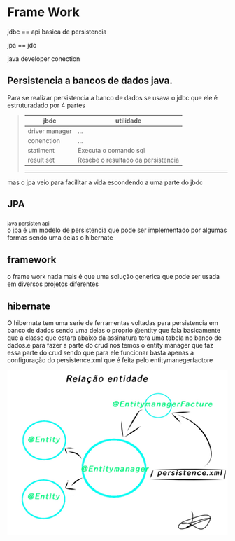 # Frame Work
jdbc == api basica de persistencia 

jpa == jdc

java developer conection

## Persistencia a bancos de dados java.
Para se realizar persistencia a banco de dados se usava o jdbc que ele é estruturadado por 4 partes
>| jbdc  | utilidade |
>| ------------- | ------------- |
>| driver manager| ...      |
>|  conenction   | ... |
>|  statiment    | Executa o comando sql |
>|  result set   | Resebe o resultado da persistencia|
>---
mas o jpa veio para facilitar a vida escondendo a uma parte do jbdc 
## JPA
<sub>java persisten api</sub><br>
o jpa é um modelo de persistencia que pode ser implementado por algumas formas sendo uma delas o hibernate

## framework
o frame work nada mais é que uma solução generica que pode ser usada em diversos projetos diferentes

## hibernate
O hibernate tem uma serie de ferramentas voltadas para persistencia em banco de dados sendo uma delas o proprio @entity que fala basicamente que a classe que estara abaixo da assinatura tera uma tabela no banco de dados.e para fazer a parte do crud nos temos o entity manager que faz essa parte do crud sendo que para ele funcionar basta apenas a configuração do persistence.xml que é feita pelo entitymanegerfactore

![exemplo](./exemplo%20rela%C3%A7%C3%A3o%20entidade.jpg)